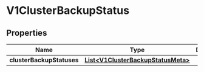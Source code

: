 # V1ClusterBackupStatus

## Properties
Name | Type | Description | Notes
------------ | ------------- | ------------- | -------------
**clusterBackupStatuses** | [**List&lt;V1ClusterBackupStatusMeta&gt;**](V1ClusterBackupStatusMeta.md) |  |  [optional]
